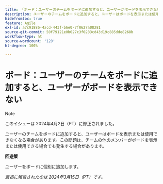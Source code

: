 ```yaml
---
title: 「ボード：ユーザーのチームをボードに追加すると、ユーザーがボードを表示できない」
description: ユーザーのチームをボードに追加すると、ユーザーはボードを表示または使用できなくなる場合があります。この問題は、チームの他のメンバーがボードを表示または使用できる場合でも発生する場合があります。回避策はあります。
hidefromtoc: true
feature: Agile
exl-id: a7c91886-4acd-443f-b6e0-7f0627a08281
source-git-commit: 50f79121e0b027c3f0283cd43d19c885dde8268b
workflow-type: ht
source-wordcount: '120'
ht-degree: 100%

---
```


# ボード：ユーザーのチームをボードに追加すると、ユーザーがボードを表示できない

>[!NOTE]
>
>このイシューは 2024年4月2日（PT）に修正されました。

ユーザーのチームをボードに追加すると、ユーザーはボードを表示または使用できなくなる場合があります。この問題は、チームの他のメンバーがボードを表示または使用できる場合でも発生する場合があります。

**回避策**

ユーザーをボードに個別に追加します。

_最初に報告されたのは 2024年3月15日（PT）です。_
